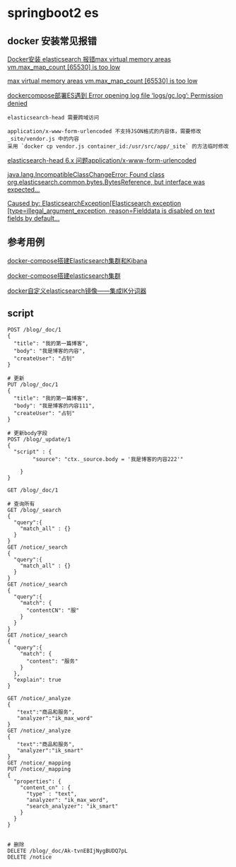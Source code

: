 # springboot2 es

## docker 安装常见报错

[Docker安装 elasticsearch 报错max virtual memory areas vm.max_map_count [65530] is too low](https://blog.csdn.net/xingfei_work/article/details/81463978)

[max virtual memory areas vm.max_map_count [65530] is too low](https://github.com/docker-library/elasticsearch/issues/111)

[dockercompose部署ES遇到 Error opening log file ‘logs/gc.log’: Permission denied](https://blog.csdn.net/qq_18848239/article/details/108158741)

    elasticsearch-head 需要跨域访问
    
    application/x-www-form-urlencoded 不支持JSON格式的内容体，需要修改 _site/vendor.js 中的内容
    采用 `docker cp vendor.js container_id:/usr/src/app/_site` 的方法临时修改

[elasticsearch-head 6.x 问题application/x-www-form-urlencoded](https://blog.csdn.net/qq_30540299/article/details/84103282)

[java.lang.IncompatibleClassChangeError: Found class org.elasticsearch.common.bytes.BytesReference, but interface was expected...](https://www.cnblogs.com/dalianpai/p/13144584.html)

[Caused by: ElasticsearchException\[Elasticsearch exception \[type=illegal_argument_exception, reason=Fielddata is disabled on text fields by default...](https://www.jianshu.com/p/ab100d6d843f)

## 参考用例

[docker-compose搭建Elasticsearch集群和Kibana](https://blog.csdn.net/banmingi/article/details/102882197)

[docker-compose搭建elasticsearch集群](https://blog.csdn.net/epitomizelu/article/details/105592906)

[docker自定义elasticsearch镜像——集成IK分词器](https://blog.csdn.net/s1078229131/article/details/90036289)

## script
```
POST /blog/_doc/1
{
  "title": "我的第一篇博客",
  "body": "我是博客的内容",
  "createUser": "占钊"
}

# 更新
PUT /blog/_doc/1
{
  "title": "我的第一篇博客",
  "body": "我是博客的内容111",
  "createUser": "占钊"
}

# 更新body字段
POST /blog/_update/1
{
  "script" : {
        "source": "ctx._source.body = '我是博客的内容222'"
        
    }
}

GET /blog/_doc/1

# 查询所有
GET /blog/_search
{
  "query":{
    "match_all" : {}
  }
}
GET /notice/_search
{
  "query":{
    "match_all" : {}
  }
}
GET /notice/_search
{
  "query":{
    "match": {
      "contentCN": "服"
    }
  }
}
GET /notice/_search
{
  "query":{
    "match": {
      "content": "服务"
    }
  },
  "explain": true
}

GET /notice/_analyze
{
   "text":"商品和服务",
   "analyzer":"ik_max_word"
}
GET /notice/_analyze
{
   "text":"商品和服务",
   "analyzer":"ik_smart"
}
GET /notice/_mapping
PUT /notice/_mapping
{
  "properties": {
    "content_cn" : {
      "type" : "text",
      "analyzer": "ik_max_word",
      "search_analyzer": "ik_smart"
    }
  }
}


# 删除
DELETE /blog/_doc/Ak-tvnEBIjNygBUDQ7pL
DELETE /notice
```